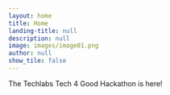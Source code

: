 ```yaml
---
layout: home
title: Home
landing-title: null
description: null
image: images/image01.png
author: null
show_tile: false
---
```


The Techlabs Tech 4 Good Hackathon is here!